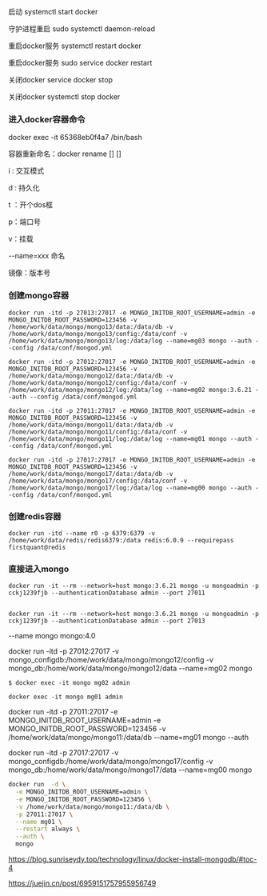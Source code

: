 启动    systemctl start docker

守护进程重启  sudo systemctl daemon-reload

重启docker服务  systemctl restart  docker

重启docker服务  sudo service docker restart

关闭docker service docker stop

关闭docker systemctl stop docker







### 进入docker容器命令

docker exec -it 65368eb0f4a7 /bin/bash  



容器重新命名：docker rename [] []







i : 交互模式

d : 持久化

t ：开个dos框

p：端口号

v：挂载

--name=xxx  命名

镜像：版本号





### 创建mongo容器

```
docker run -itd -p 27013:27017 -e MONGO_INITDB_ROOT_USERNAME=admin -e MONGO_INITDB_ROOT_PASSWORD=123456 -v /home/work/data/mongo/mongo13/data:/data/db -v /home/work/data/mongo/mongo13/config:/data/conf -v /home/work/data/mongo/mongo13/log:/data/log --name=mg03 mongo --auth --config /data/conf/mongod.yml

docker run -itd -p 27012:27017 -e MONGO_INITDB_ROOT_USERNAME=admin -e MONGO_INITDB_ROOT_PASSWORD=123456 -v /home/work/data/mongo/mongo12/data:/data/db -v /home/work/data/mongo/mongo12/config:/data/conf -v /home/work/data/mongo/mongo12/log:/data/log --name=mg02 mongo:3.6.21 --auth --config /data/conf/mongod.yml

docker run -itd -p 27011:27017 -e MONGO_INITDB_ROOT_USERNAME=admin -e MONGO_INITDB_ROOT_PASSWORD=123456 -v /home/work/data/mongo/mongo11/data:/data/db -v /home/work/data/mongo/mongo11/config:/data/conf -v /home/work/data/mongo/mongo11/log:/data/log --name=mg01 mongo --auth --config /data/conf/mongod.yml

docker run -itd -p 27017:27017 -e MONGO_INITDB_ROOT_USERNAME=admin -e MONGO_INITDB_ROOT_PASSWORD=123456 -v /home/work/data/mongo/mongo17/data:/data/db -v /home/work/data/mongo/mongo17/config:/data/conf -v /home/work/data/mongo/mongo17/log:/data/log --name=mg00 mongo --auth --config /data/conf/mongod.yml
```



### 创建redis容器

```
docker run -itd --name r0 -p 6379:6379 -v /home/work/data/redis/redis6379:/data redis:6.0.9 --requirepass firstquant@redis
```







### 直接进入mongo

```
docker run -it --rm --network=host mongo:3.6.21 mongo -u mongoadmin -p cckj1239fjb --authenticationDatabase admin --port 27011


docker run -it --rm --network=host mongo:3.6.21 mongo -u mongoadmin -p cckj1239fjb --authenticationDatabase admin --port 27013
```














--name mongo mongo:4.0



docker run -itd -p 27012:27017  -v mongo_configdb:/home/work/data/mongo/mongo12/config  -v mongo_db:/home/work/data/mongo/mongo12/data --name=mg02 mongo

```
$ docker exec -it mongo mg02 admin

docker exec -it mongo mg01 admin

```



docker run -itd -p 27011:27017 -e MONGO_INITDB_ROOT_USERNAME=admin -e MONGO_INITDB_ROOT_PASSWORD=123456  -v /home/work/data/mongo/mongo11:/data/db --name=mg01 mongo --auth 







docker run -itd -p 27017:27017  -v mongo_configdb:/home/work/data/mongo/mongo17/config  -v mongo_db:/home/work/data/mongo/mongo17/data --name=mg00 mongo



```bash
docker run  -d \
  -e MONGO_INITDB_ROOT_USERNAME=admin \
  -e MONGO_INITDB_ROOT_PASSWORD=123456 \
  -v /home/work/data/mongo/mongo11:/data/db \
  -p 27011:27017 \
  --name mg01 \
  --restart always \
  --auth \
  mongo
```

 



https://blog.sunriseydy.top/technology/linux/docker-install-mongodb/#toc-4



https://juejin.cn/post/6959151757955956749

